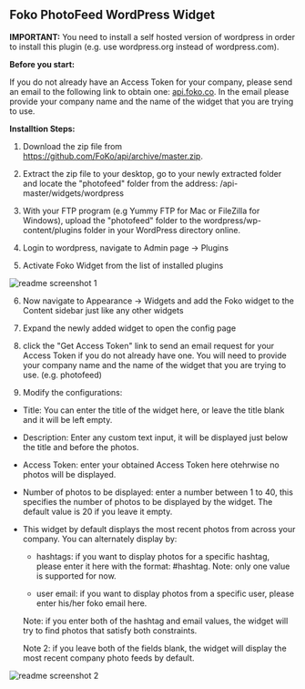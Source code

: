 Foko PhotoFeed WordPress Widget
-------------------------------

**IMPORTANT:** You need to install a self hosted version of wordpress in order to install this plugin (e.g. use wordpress.org instead of wordpress.com).

**Before you start:** 
<p>
If you do not already have an Access Token for your company, please send an email to the following link to obtain one:
<a href="mailto:api.foko.co?Subject=Request%20Access%20Token" target="_top">
api.foko.co</a>. In the email please provide your company name and the name of the widget that you are trying to use.
</p>

**Installtion Steps:**

1. Download the zip file from https://github.com/FoKo/api/archive/master.zip.

2. Extract the zip file to your desktop, go to your newly extracted folder and locate the "photofeed" folder from the address: /api-master/widgets/wordpress

3. With your FTP program (e.g Yummy FTP for Mac or FileZilla for Windows), upload the "photofeed" folder to the wordpress/wp-content/plugins folder in your WordPress directory online.

4. Login to wordpress, navigate to Admin page -> Plugins

5. Activate Foko Widget from the list of installed plugins
  
  ![readme screenshot 1](https://files.foko.co/Foko%20PhotoFeed%20Wordpress%20Widget/Readme%20Pictures/Foko%20Widget%20Readme%201.png)

6. Now navigate to Appearance -> Widgets and add the Foko widget to the Content sidebar just like any other widgets

7. Expand the newly added widget to open the config page

8. click the "Get Access Token" link to send an email request for your Access Token if you do not already have one. You will need to provide your company name and the name of the widget that you are trying to use. (e.g. photofeed)

9. Modify the configurations:

  - Title: You can enter the title of the widget here, or leave the title blank and it will be left empty.

  - Description: Enter any custom text input, it will be displayed just below the title and before the photos.
  
  - Access Token: enter your obtained Access Token here otehrwise no photos will be displayed.
  
  - Number of photos to be displayed: enter a number between 1 to 40, this specifies the number of photos to be displayed by the widget. The default value is 20 if you leave it empty.
  
  - This widget by default displays the most recent photos from across your company. You can alternately display by:
  
    - hashtags: if you want to display photos for a specific hashtag, please enter it here with the format: #hashtag. Note: only one value is supported for now.

    - user email: if you want to display photos from a specific user, please enter his/her foko email here.
    
    Note: if you enter both of the hashtag and email values, the widget will try to find photos that satisfy both constraints.
    
    Note 2: if you leave both of the fields blank, the widget will display the most recent company photo feeds by default.

  ![readme screenshot 2](https://files.foko.co/Foko%20PhotoFeed%20Wordpress%20Widget/Readme%20Pictures/Foko%20Widget%20Readme%202.png)
